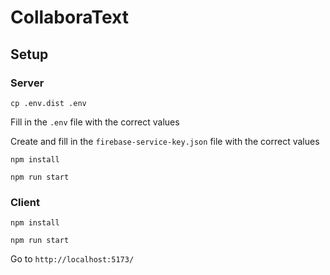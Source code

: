 # CollaboraText

## Setup

### Server

`cp .env.dist .env`

Fill in the `.env` file with the correct values

Create and fill in the `firebase-service-key.json` file with the correct values

`npm install`

`npm run start`

### Client

`npm install`

`npm run start`

Go to `http://localhost:5173/`
